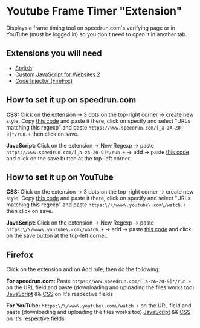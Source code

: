 # Youtube Frame Timer "Extension"
Displays a frame timing tool on speedrun.com's verifying page or in YouTube (must be logged in) so you don't need to open it in another tab.

## Extensions you will need
* [Stylish](https://chrome.google.com/webstore/detail/stylish-custom-themes-for/fjnbnpbmkenffdnngjfgmeleoegfcffe)
* [Custom JavaScript for Websites 2](https://chrome.google.com/webstore/detail/custom-javascript-for-web/ddbjnfjiigjmcpcpkmhogomapikjbjdk)
* [Code Injector (FireFox)](https://addons.mozilla.org/firefox/addon/codeinjector/)

## How to set it up on speedrun.com
**CSS:** Click on the extension -> 3 dots on the top-right corner -> create new style. Copy [this code](https://github.com/RafaeI11/Youtube-Frame-Timer-Extension/blob/main/style_src.css) and paste it there, click on specify and select "URLs matching this regexp" and paste `https://www.speedrun.com/[_a-zA-Z0-9]*/run.+` then click on save.

**JavaScript:**
Click on the extension -> New Regexp -> paste `https://www.speedrun.com/[_a-zA-Z0-9]*/run.+` -> add -> paste [this code](https://github.com/RafaeI11/Youtube-Frame-Timer-Extension/blob/main/main_src.js) and click on the save button at the top-left corner.

## How to set it up on YouTube
**CSS:** Click on the extension -> 3 dots on the top-right corner -> create new style. Copy [this code](https://github.com/RafaeI11/Youtube-Frame-Timer-Extension/blob/main/style_yt.css) and paste it there, click on specify and select "URLs matching this regexp" and paste `https:\/\/www\.youtube\.com\/watch.+` then click on save.

**JavaScript:** Click on the extension -> New Regexp -> paste `https:\/\/www\.youtube\.com\/watch.+` -> add -> paste [this code](https://github.com/RafaeI11/Youtube-Frame-Timer-Extension/blob/main/main_yt.js) and click on the save button at the top-left corner.

## Firefox
Click on the extension and on Add rule, then do the following:

**For speedrun.com:** Paste `https://www.speedrun.com/[_a-zA-Z0-9]*/run.+` on the URL field and paste (downloading and uploading the files works too) [JavaScript](https://github.com/RafaeI11/Youtube-Frame-Timer-Extension/blob/main/main_src.js) && [CSS](https://github.com/RafaeI11/Youtube-Frame-Timer-Extension/blob/main/style_src.css) on It's respective fields

**For YouTube:** `https:\/\/www\.youtube\.com\/watch.+` on the URL field and paste (downloading and uploading the files works too) [JavaScript](https://github.com/RafaeI11/Youtube-Frame-Timer-Extension/blob/main/main_yt.js) && [CSS](https://github.com/RafaeI11/Youtube-Frame-Timer-Extension/blob/main/style_yt.css) on It's respective fields
